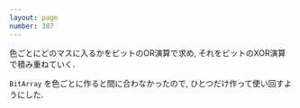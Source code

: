 ```yaml
---
layout: page
number: 387
---
```

色ごとにどのマスに入るかをビットのOR演算で求め, それをビットのXOR演算で積み重ねていく.

`BitArray` を色ごとに作ると間に合わなかったので, ひとつだけ作って使い回すようにした.

